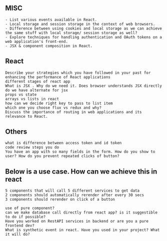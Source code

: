 ## MISC
    - List various events available in React.
    - Local storage and session storage in the context of web browsers.
    - Difference between using cookies and local storage as we can achieve the same stuff with local storage/ session storage as well?
    - Explore techniques for handling authentication and OAuth tokens on a web application's front-end.
    - JSX & component composition in React.


## React
    Describe your strategies which you have followed in your past for enhancing the performance of React applications
    different stages of react app
    What is JSX . Why do we need it. Does browser understands JSX directly
    do we have alternate for jsx
    props vs state
    arrays vs lists in react
    how can we decide right key to pass to list item
    which one you choose flux vs redux and why?
    Discuss the importance of routing in web applications and its relevance to React.
 
## Others
    what is difference between access token and id token
    code review steps you do
    You have an app with so many fields in the form. How do you show to user? How do you prevent repeated clicks of button?


## Below is a use case. How can we achieve this in react
    5 components that will call 5 different services to get data
    2 components should automatically rerender after every 30 secs
    3 components should rerender on click of a button
 
    use of pure component?
    can we make database call directly from react app? is it suggestible to do if possible?
    Have you worked on RestAPI services in backend or are you a pure frontend dev?
    What is synthetic event in react. Have you used in your project? What it will do?
